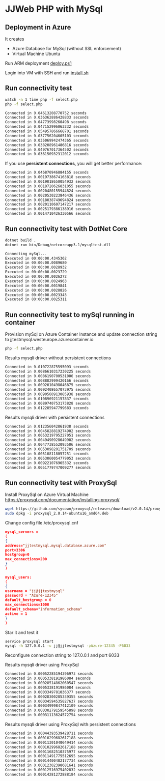 # JJWeb PHP with MySql

## Deployment in Azure

It creates

- Azure Database for MySql (without SSL enforcement)
- Virtual Machine Ubuntu

Run ARM deployment [deploy.ps1](arm-deploy/deploy.ps1)

Login into VM with SSH and run [install.sh](src-php/install.sh)

## Run connectivity test

```bash
watch -n 1 time php -f select.php
php -f select.php
```

```bash
Connected in 0.04613208770752 seconds
Connected in 0.036362886428833 seconds
Connected in 0.04773998260498 seconds
Connected in 0.047152996063232 seconds
Connected in 0.054957866668701 seconds
Connected in 0.037756204605103 seconds
Connected in 0.035069942474365 seconds
Connected in 0.038208961486816 seconds
Connected in 0.049767017364502 seconds
Connected in 0.036150932312012 seconds
```

If you use **persistent connections**, you will get better performance:

```bash
Connected in 0.046870946884155 seconds
Connected in 0.0019738674163818 seconds
Connected in 0.0019018650054932 seconds
Connected in 0.0018720626831055 seconds
Connected in 0.0020480155944824 seconds
Connected in 0.0020530223846436 seconds
Connected in 0.0018038749694824 seconds
Connected in 0.0020110607147217 seconds
Connected in 0.0025179386138916 seconds
Connected in 0.0014710426330566 seconds
```

## Run connectivity test with DotNet Core

```bash
dotnet build .
dotnet run bin/Debug/netcoreapp3.1/mysqltest.dll
```

```bash
Connecting mySql...
Executed in 00:00:00.4345362
Executed in 00:00:00.0089680
Executed in 00:00:00.0028932
Executed in 00:00:00.0023729
Executed in 00:00:00.0026272
Executed in 00:00:00.0024963
Executed in 00:00:00.0019841
Executed in 00:00:00.0028826
Executed in 00:00:00.0023343
Executed in 00:00:00.0025311
```

## Run connectivity test to mySql running in container

Provision mySql on Azure Container Instance and update connection string to jjtestmysql.westeurope.azurecontainer.io

```bash
php -f select.php
```

Results mysqli driver without persistent connections

```bash
Connected in 0.010722875595093 seconds
Connected in 0.0086610317230225 seconds
Connected in 0.0086190700531006 seconds
Connected in 0.008882999420166 seconds
Connected in 0.0092010498046875 seconds
Connected in 0.0092408657073975 seconds
Connected in 0.0090560913085938 seconds
Connected in 0.010896921157837 seconds
Connected in 0.0089740753173828 seconds
Connected in 0.012285947799683 seconds
```

Results mysqli driver with persistent connections

```bash
Connected in 0.012356042861938 seconds
Connected in 0.0045828819274902 seconds
Connected in 0.0053219795227051 seconds
Connected in 0.0049490928649902 seconds
Connected in 0.0047738552093506 seconds
Connected in 0.0053098201751709 seconds
Connected in 0.005108118057251 seconds
Connected in 0.0053060054779053 seconds
Connected in 0.009221076965332 seconds
Connected in 0.0051779747009277 seconds
```

## Run connectivity test with ProxySql

Install ProxySql on Azure Virtual Machine https://proxysql.com/documentation/installing-proxysql/

```bash
wget https://github.com/sysown/proxysql/releases/download/v2.0.14/proxysql_2.0.14-ubuntu16_amd64.deb
sudo dpkg -i proxysql_2.0.14-ubuntu16_amd64.deb
```

Change config file /etc/proxysql.cnf

```json
mysql_servers =
(
{
address="jjtestmysql.mysql.database.azure.com"
port=3306
hostgroup=0
max_connections=200
}
)

mysql_users:
(
{
username = "jj@jjtestmysql"
password = "Azure-12345"
default_hostgroup = 0
max_connections=1000
default_schema="information_schema"
active = 1
}
)
```

Star it and test it

```bash
service proxysql start
mysql -h 127.0.0.1 -u jj@jjtestmysql -pAzure-12345 -P6033
```

Reconfigure connection string to 127.0.0.1 and port 6033

Results mysqli driver using ProxySql

```bash
Connected in 0.00052285194396973 seconds
Connected in 0.0005338191986084 seconds
Connected in 0.00028514862060547 seconds
Connected in 0.0005338191986084 seconds
Connected in 0.0003349781036377 seconds
Connected in 0.00028300285339355 seconds
Connected in 0.00034594535827637 seconds
Connected in 0.00034999847412109 seconds
Connected in 0.00030279159545898 seconds
Connected in 0.00031113624572754 seconds
```

Results mysqli driver using ProxySql with persistent connections

```bash
Connected in 0.00044393539428711 seconds
Connected in 0.00010299682617188 seconds
Connected in 0.00011301040649414 seconds
Connected in 0.00010299682617188 seconds
Connected in 0.00011682510375977 seconds
Connected in 0.00011491775512695 seconds
Connected in 0.00014400482177734 seconds
Connected in 0.00012302398681641 seconds
Connected in 0.00012516975402832 seconds
Connected in 0.00014281272888184 seconds
```
